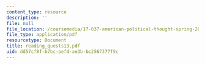 ```yaml
---
content_type: resource
description: ''
file: null
file_location: /coursemedia/17-037-american-political-thought-spring-2004/dd57cf8fb7bcaefdae3bbc2567377f9c_reading_quests13.pdf
file_type: application/pdf
resourcetype: Document
title: reading_quests13.pdf
uid: dd57cf8f-b7bc-aefd-ae3b-bc2567377f9c
---
```


